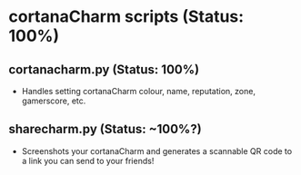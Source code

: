 # cortanaCharm scripts (Status: 100%)
## cortanacharm.py (Status: 100%)
- Handles setting cortanaCharm colour, name, reputation, zone, gamerscore, etc.
## sharecharm.py (Status: ~100%?)
- Screenshots your cortanaCharm and generates a scannable QR code to a link you can send to your friends!
